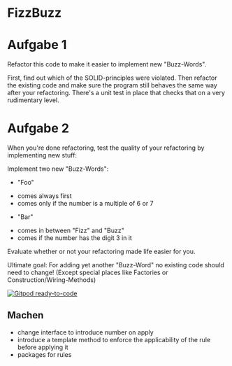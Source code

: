 # FizzBuzz


# Aufgabe 1

Refactor this code to make it easier to implement new "Buzz-Words".

First, find out which of the SOLID-principles were violated. 
Then refactor the existing code and make sure the program still behaves the same way after your refactoring. 
There's a unit test in place that checks that on a very rudimentary level.

# Aufgabe 2

When you're done refactoring, test the quality of your refactoring by implementing new stuff:

Implement two new "Buzz-Words":

* "Foo"
 - comes always first
 - comes only if the number is a multiple of 6 or 7

* "Bar"
 - comes in between "Fizz" and "Buzz"
 - comes if the number has the digit 3 in it

Evaluate whether or not your refactoring made life easier for you.

Ultimate goal:
For adding yet another "Buzz-Word" no existing code should need to change!
(Except special places like Factories or Construction/Wiring-Methods) 

[![Gitpod ready-to-code](https://img.shields.io/badge/Gitpod-ready--to--code-blue?logo=gitpod)](https://gitpod.io/#https://github.com/modernSE/kata-fizzbuzz-java)

## Machen

- change interface to introduce number on apply
- introduce a template method to enforce the applicability of the rule before applying it
- packages for rules
